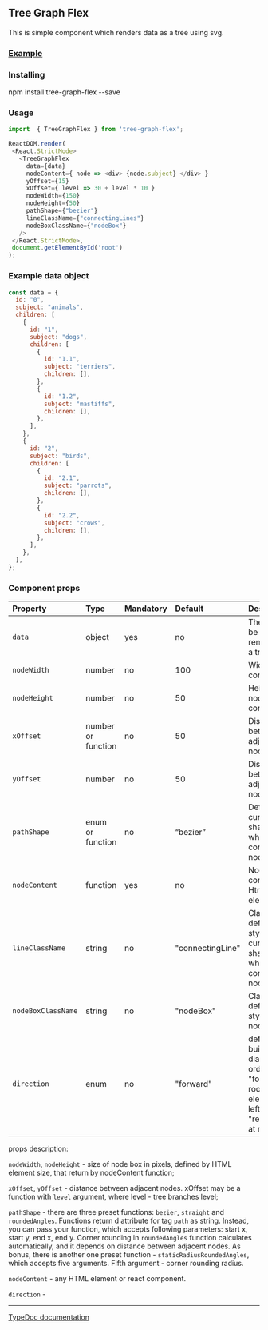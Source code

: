 ## Tree Graph Flex 

This is simple component which renders data as a tree using svg.

### [Example](https://andrey-bogdanov.github.io/tree-graph-flex-docs/example/build)

### Installing

npm install tree-graph-flex --save

### Usage

``` js
import  { TreeGraphFlex } from 'tree-graph-flex';

ReactDOM.render(
 <React.StrictMode>
   <TreeGraphFlex 
     data={data}
     nodeContent={ node => <div> {node.subject} </div> }
     yOffset={15}
     xOffset={ level => 30 + level * 10 }
     nodeWidth={150}
     nodeHeight={50}
     pathShape={"bezier"}
     lineClassName={"connectingLines"}
     nodeBoxClassName={"nodeBox"}
   />
 </React.StrictMode>,
 document.getElementById('root')
);
```

### Example data object

``` js
const data = {
  id: "0",
  subject: "animals",
  children: [
    {
      id: "1",
      subject: "dogs",
      children: [
        {
          id: "1.1",
          subject: "terriers",
          children: [],
        },
        {
          id: "1.2",
          subject: "mastiffs",
          children: [],
        },
      ],
    },
    {
      id: "2",
      subject: "birds",
      children: [
        {
          id: "2.1",
          subject: "parrots",
          children: [],
        },
        {
          id: "2.2",
          subject: "crows",
          children: [],
        },
      ],
    },
  ],
};

```

### Component props

| Property           | Type               | Mandatory | Default          | Description                                                                                     |
| :----------------- | :----------------- | :-------- | :--------------- | :---------------------------------------------------------------------------------------------- |
| `data`             | object             | yes       | no               | The data to be rendered as a tree                                                               |
| `nodeWidth`        | number             | no        | 100              | Width node container                                                                            |
| `nodeHeight`       | number             | no        | 50               | Height node container                                                                           |
| `xOffset`          | number or function | no        | 50               | Distance between adjacent nodes by x                                                            |
| `yOffset`          | number             | no        | 50               | Distance between adjacent nodes by y                                                            |
| `pathShape`        | enum or function   | no        | “bezier”         | Defines curve shape, which connects nodes                                                       |
| `nodeContent`      | function           | yes       | no               | Node box content. Html element                                                                  |
| `lineClassName`    | string             | no        | "connectingLine" | ClassName, defines style of curve shape, which connects nodes                                   |
| `nodeBoxClassName` | string             | no        | "nodeBox"        | ClassName, defines style of node view                                                           |
| `direction`        | enum               | no        | "forward"        | defines building diagram order. If "forward" - root element at left side, "reverse" - at right. |

props description:

`nodeWidth`,  `nodeHeight` - size of node box in pixels, defined by HTML element size, that return by nodeContent function;

`xOffset`, `yOffset` - distance between adjacent nodes. xOffset may be a function with `level` argument, where level - tree branches level;

`pathShape` - there are three preset functions: `bezier`, `straight` and `roundedAngles`. Functions return d attribute for tag `path` as string. Instead, you can pass your function, which accepts following parameters: start x, start y, end x, end y. Corner rounding in `roundedAngles` function calculates automatically, and it depends on distance between adjacent nodes. As bonus, there is another one preset function - `staticRadiusRoundedAngles`, which accepts five arguments. Fifth argument - corner rounding radius.

`nodeContent` - any HTML element or react component.

`direction` - 

---

[TypeDoc documentation](https://andrey-bogdanov.github.io/tree-graph-flex-docs/docs/index.html)
